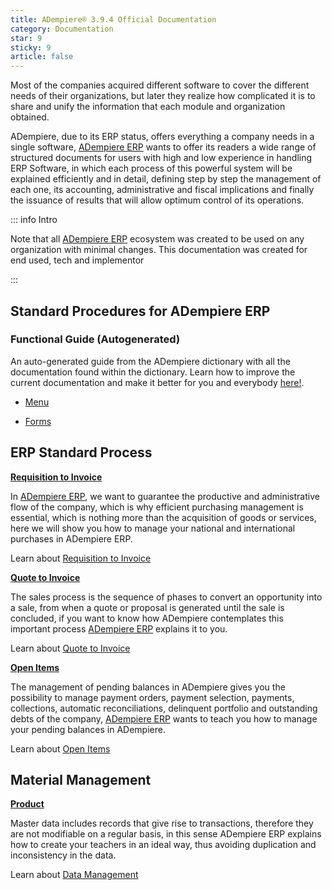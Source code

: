 ```yaml
---
title: ADempiere® 3.9.4 Official Documentation
category: Documentation
star: 9
sticky: 9
article: false
---
```


Most of the companies acquired different software to cover the different needs of their organizations, but later they realize how complicated it is to share and unify the information that each module and organization obtained.

ADempiere, due to its ERP status, offers everything a company needs in a single software, [ADempiere ERP](http://adempiere.net/) wants to offer its readers a wide range of structured documents for users with high and low experience in handling ERP Software, in which each process of this powerful system will be explained efficiently and in detail, defining step by step the management of each one, its accounting, administrative and fiscal implications and finally the issuance of results that will allow optimum control of its operations.

::: info Intro

Note that all [ADempiere ERP](http://adempiere.net/) ecosystem was created to be used on any organization with minimal changes. This documentation was created for end used, tech and implementor

:::

## Standard Procedures for ADempiere ERP

### Functional Guide (Autogenerated)

An auto-generated guide from the ADempiere dictionary with all the documentation found within the dictionary.
Learn how to improve the current documentation and make it better for you and everybody [here!](auto-generated).

- [Menu](auto-generated/menu)

- [Forms](auto-generated/forms)


## ERP Standard Process

**[Requisition to Invoice](standard-procedures/requisition-to-invoice)**

In [ADempiere ERP](http://adempiere.net/), we want to guarantee the productive and administrative flow of the company, which is why efficient purchasing management is essential, which is nothing more than the acquisition of goods or services, here we will show you how to manage your national and international purchases in ADempiere ERP.

Learn about [Requisition to Invoice](standard-procedures/requisition-to-invoice)

**[Quote to Invoice](standard-procedures/quote-to-invoice)**

The sales process is the sequence of phases to convert an opportunity into a sale, from when a quote or proposal is generated until the sale is concluded, if you want to know how ADempiere contemplates this important process [ADempiere ERP](http://adempiere.net/) explains it to you.

Learn about [Quote to Invoice](standard-procedures/quote-to-invoice)

**[Open Items](standard-procedures/open-items)**

The management of pending balances in ADempiere gives you the possibility to manage payment orders, payment selection, payments, collections, automatic reconciliations, delinquent portfolio and outstanding debts of the company, [ADempiere ERP](http://adempeire.net/) wants to teach you how to manage your pending balances in ADempiere.

Learn about [Open Items](standard-procedures/open-items)

## Material Management

**[Product](material-management/product)**

Master data includes records that give rise to transactions, therefore they are not modifiable on a regular basis, in this sense ADempiere ERP explains how to create your teachers in an ideal way, thus avoiding duplication and inconsistency in the data.

Learn about [Data Management](material-management/product)
